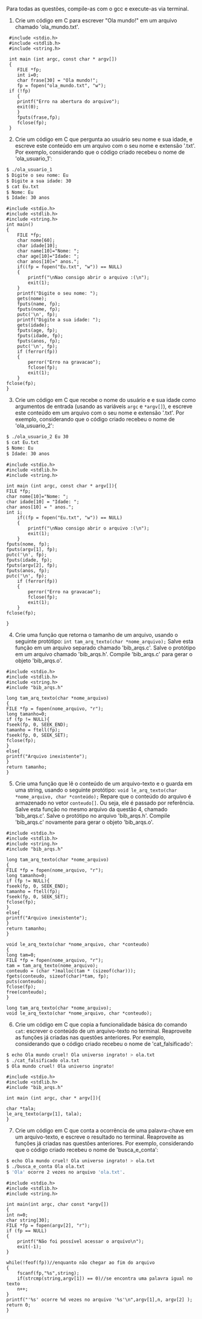 Para todas as questões, compile-as com o gcc e execute-as via terminal.

1. Crie um código em C para escrever "Ola mundo!" em um arquivo chamado 'ola_mundo.txt'.

```
 #include <stdio.h>
 #include <stdlib.h>
 #include <string.h>

 int main (int argc, const char * argv[])
 {
	FILE *fp;
	int i=0;
	char frase[30] = "Ola mundo!";
	fp = fopen("ola_mundo.txt", "w");
 if (!fp)
	{
	printf("Erro na abertura do arquivo");
	exit(0);
	}
	fputs(frase,fp);
	fclose(fp);
 } 
```

2. Crie um código em C que pergunta ao usuário seu nome e sua idade, e escreve este conteúdo em um arquivo com o seu nome e extensão '.txt'. Por exemplo, considerando que o código criado recebeu o nome de 'ola_usuario_1':

```bash
$ ./ola_usuario_1
$ Digite o seu nome: Eu
$ Digite a sua idade: 30
$ cat Eu.txt
$ Nome: Eu
$ Idade: 30 anos
```

```
#include <stdio.h>
#include <stdlib.h>
#include <string.h>
int main()
{
	FILE *fp;
	char nome[60];
	char idade[10];
	char name[10]="Nome: ";
	char age[10]="Idade: ";
	char anos[10]=" anos.";
	if((fp = fopen("Eu.txt", "w")) == NULL)
	{
		printf("\nNao consigo abrir o arquivo :(\n");
		exit(1);
	}
	printf("Digite o seu nome: ");
	gets(nome);
	fputs(name, fp);
	fputs(nome, fp);
	putc('\n', fp);
	printf("Digite a sua idade: ");
	gets(idade);
	fputs(age, fp);
	fputs(idade, fp);
	fputs(anos, fp);
	putc('\n', fp);
	if (ferror(fp))
	{
		perror("Erro na gravacao");
		fclose(fp);
		exit(1);
	}
fclose(fp);
}
```

3. Crie um código em C que recebe o nome do usuário e e sua idade como argumentos de entrada (usando as variáveis `argc` e `*argv[]`), e escreve este conteúdo em um arquivo com o seu nome e extensão '.txt'. Por exemplo, considerando que o código criado recebeu o nome de 'ola_usuario_2':

```bash
$ ./ola_usuario_2 Eu 30
$ cat Eu.txt
$ Nome: Eu
$ Idade: 30 anos
```

```
#include <stdio.h>
#include <stdlib.h>
#include <string.h>

int main (int argc, const char * argv[]){
FILE *fp;
char nome[10]="Nome: ";
char idade[10] = "Idade: ";
char anos[10] = " anos.";
int i;
	if((fp = fopen("Eu.txt", "w")) == NULL)
	{
		printf("\nNao consigo abrir o arquivo :(\n");
		exit(1);
	}
fputs(nome, fp);
fputs(argv[1], fp);
putc('\n', fp);
fputs(idade, fp);
fputs(argv[2], fp);
fputs(anos, fp);
putc('\n', fp);
	if (ferror(fp))
	{
		perror("Erro na gravacao");
		fclose(fp);
		exit(1);
	}
fclose(fp);

}
```

4. Crie uma função que retorna o tamanho de um arquivo, usando o seguinte protótipo: `int tam_arq_texto(char *nome_arquivo);` Salve esta função em um arquivo separado chamado 'bib_arqs.c'. Salve o protótipo em um arquivo chamado 'bib_arqs.h'. Compile 'bib_arqs.c' para gerar o objeto 'bib_arqs.o'.

```
#include <stdio.h>
#include <stdlib.h>
#include <string.h>
#include "bib_arqs.h"

long tam_arq_texto(char *nome_arquivo)
{
FILE *fp = fopen(nome_arquivo, "r");
long tamanho=0;
if (fp != NULL){
fseek(fp, 0, SEEK_END);
tamanho = ftell(fp);
fseek(fp, 0, SEEK_SET);
fclose(fp);
}
else{
printf("Arquivo inexistente");
}
return tamanho;
}
```

5. Crie uma função que lê o conteúdo de um arquivo-texto e o guarda em uma string, usando o seguinte protótipo: `void le_arq_texto(char *nome_arquivo, char *conteúdo);` Repare que o conteúdo do arquivo é armazenado no vetor `conteudo[]`. Ou seja, ele é passado por referência. Salve esta função no mesmo arquivo da questão 4, chamado 'bib_arqs.c'. Salve o protótipo no arquivo 'bib_arqs.h'. Compile 'bib_arqs.c' novamente para gerar o objeto 'bib_arqs.o'.

```
#include <stdio.h>
#include <stdlib.h>
#include <string.h>
#include "bib_arqs.h"

long tam_arq_texto(char *nome_arquivo)
{
FILE *fp = fopen(nome_arquivo, "r");
long tamanho=0;
if (fp != NULL){
fseek(fp, 0, SEEK_END);
tamanho = ftell(fp);
fseek(fp, 0, SEEK_SET);
fclose(fp);
}
else{
printf("Arquivo inexistente");
}
return tamanho;
}

void le_arq_texto(char *nome_arquivo, char *conteudo)
{
long tam=0;
FILE *fp = fopen(nome_arquivo, "r");
tam = tam_arq_texto(nome_arquivo);
conteudo = (char *)malloc(tam * (sizeof(char)));
fgets(conteudo, sizeof(char)*tam, fp);
puts(conteudo);
fclose(fp);
free(conteudo);
}
```

```
long tam_arq_texto(char *nome_arquivo);
void le_arq_texto(char *nome_arquivo, char *conteudo);
```

6. Crie um código em C que copia a funcionalidade básica do comando `cat`: escrever o conteúdo de um arquivo-texto no terminal. Reaproveite as funções já criadas nas questões anteriores. Por exemplo, considerando que o código criado recebeu o nome de 'cat_falsificado':

```bash
$ echo Ola mundo cruel! Ola universo ingrato! > ola.txt
$ ./cat_falsificado ola.txt
$ Ola mundo cruel! Ola universo ingrato!
```

```
#include <stdio.h>
#include <stdlib.h>
#include "bib_arqs.h"

int main (int argc, char * argv[]){

char *tala;
le_arq_texto(argv[1], tala);
}

```


7. Crie um código em C que conta a ocorrência de uma palavra-chave em um arquivo-texto, e escreve o resultado no terminal. Reaproveite as funções já criadas nas questões anteriores. Por exemplo, considerando que o código criado recebeu o nome de 'busca_e_conta':

```bash
$ echo Ola mundo cruel! Ola universo ingrato! > ola.txt
$ ./busca_e_conta Ola ola.txt
$ 'Ola' ocorre 2 vezes no arquivo 'ola.txt'.
```

```
#include <stdio.h>
#include <stdlib.h>
#include <string.h>

int main(int argc, char const *argv[])
{   
int n=0;
char string[30];
FILE *fp = fopen(argv[2], "r");
if (fp == NULL)
{
    printf("Não foi possível acessar o arquivo\n");
    exit(-1);
}

while(!feof(fp))//enquanto não chegar ao fim do arquivo
{
    fscanf(fp,"%s",string);
    if(strcmp(string,argv[1]) == 0)//se encontra uma palavra igual no texto
    n++;
}
printf("'%s' ocorre %d vezes no arquivo '%s'\n",argv[1],n, argv[2] );
return 0;
}
```
